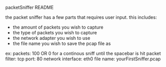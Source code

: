 packetSniffer README

the packet sniffer has a few parts that requires user input. this includes:
- the amount of packets you wish to capture
- the type of packets you wish to capture
- the network adapter you wish to use
- the file name you wish to save the pcap file as

ex:
packets: 100 OR 0 for a continous sniff until the spacebar is hit
packet filter: tcp
port: 80
network interface: eth0
file name: yourFirstSniffer.pcap